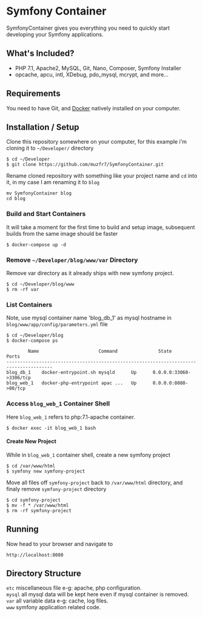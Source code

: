 # Symfony Container
SymfonyContainer gives you everything you need to quickly start developing your Symfony applications.

## What's Included?
* PHP 7.1, Apache2, MySQL, Git, Nano, Composer, Symfony Installer
* opcache, apcu, intl, XDebug, pdo_mysql, mcrypt, and more...

## Requirements
You need to have Git, and [Docker](https://www.docker.com/) natively installed on your computer.

## Installation / Setup
Clone this repository somewhere on your computer, for this example i'm cloning it to `~/Developer/` directory
```
$ cd ~/Developer
$ git clone https://github.com/muzfr7/SymfonyContainer.git
```
Rename cloned repository with something like your project name and `cd` into it, in my case I am renaming it to `blog`
```
mv SymfonyContainer blog
cd blog
```

### Build and Start Containers
It will take a moment for the first time to build and setup image, subsequent builds from the same image should be faster
```
$ docker-compose up -d
```

### Remove `~/Developer/blog/www/var` Directory
Remove var directory as it already ships with new symfony project.
```
$ cd ~/Developer/blog/www
$ rm -rf var
```

### List Containers
Note, use mysql container name 'blog_db_1' as mysql hostname in `blog/www/app/config/parameters.yml` file
```
$ cd ~/Developer/blog
$ docker-compose ps
```
```
        Name                      Command               State            Ports          
---------------------------------------------------------------------------------------
blog_db_1    docker-entrypoint.sh mysqld      Up      0.0.0.0:33060->3306/tcp 
blog_web_1   docker-php-entrypoint apac ...   Up      0.0.0.0:8080->80/tcp 
```
### Access `blog_web_1` Container Shell
Here `blog_web_1` refers to php:7.1-apache container.
```
$ docker exec -it blog_web_1 bash
```

#### Create New Project
While in `blog_web_1` container shell, create a new symfony project
```
$ cd /var/www/html
$ symfony new symfony-project
```

Move all files off `symfony-project` back to `/var/www/html` directory, and finaly remove `symfony-project` directory
```
$ cd symfony-project
$ mv -f * /var/www/html
$ rm -rf symfony-project
```

## Running
Now head to your browser and navigate to
```
http://localhost:8080
```

## Directory Structure
`etc` miscellaneous file e-g: apache, php configuration.<br />
`mysql` all mysql data will be kept here even if mysql container is removed.<br />
`var`  all variable data e-g: cache, log files.<br />
`www` symfony application related code.<br />
